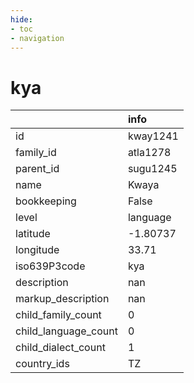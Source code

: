 ```yaml
---
hide:
- toc
- navigation
---
```

# kya
|                      | info     |
|:---------------------|:---------|
| id                   | kway1241 |
| family_id            | atla1278 |
| parent_id            | sugu1245 |
| name                 | Kwaya    |
| bookkeeping          | False    |
| level                | language |
| latitude             | -1.80737 |
| longitude            | 33.71    |
| iso639P3code         | kya      |
| description          | nan      |
| markup_description   | nan      |
| child_family_count   | 0        |
| child_language_count | 0        |
| child_dialect_count  | 1        |
| country_ids          | TZ       |